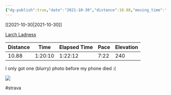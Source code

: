```yaml
---
{"dg-publish":true,"date":"2021-10-30","distance":10.88,"moving_time":"1:20:10","elapsed_time":"1:22:12","pace":"7:22","total_elevation_gain":240,"url":"https://www.strava.com/activities/6189090464","permalink":"/01-personal/strava/2021-10-30-larch-ladness/","dgPassFrontmatter":true}
---
```



[[2021-10-30\|2021-10-30]]

[Larch Ladness](https://www.strava.com/activities/6189090464)

| Distance | Time    | Elapsed Time | Pace | Elevation |
| -------- | ------- | ------------ | ---- | --------- |
| 10.88    | 1:20:10 | 1:22:12      | 7:22 | 240       |


I only got one (blurry) photo before my phone died :(
    
![](https://dgtzuqphqg23d.cloudfront.net/VYiq5JYPkw240u7xpyPntBbfSuJpKdGfLuX9yPQ39YM-768x576.jpg)

    

#strava
